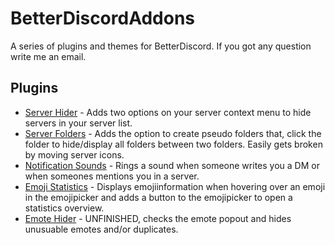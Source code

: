 # BetterDiscordAddons
A series of plugins and themes for BetterDiscord. If you got any question write me an email.

## Plugins
 - [Server Hider](https://github.com/mwittrien/BetterDiscordAddons/tree/master/Plugins/ServerHider) - Adds two options on your server context menu to hide servers in your server list.
 - [Server Folders](https://github.com/mwittrien/BetterDiscordAddons/tree/master/Plugins/ServerFolders) - Adds the option to create pseudo folders that, click the folder to hide/display all folders between two folders. Easily gets broken by moving server icons.
 - [Notification Sounds](https://github.com/mwittrien/BetterDiscordAddons/tree/master/Plugins/NotificationSounds) - Rings a sound when someone writes you a DM or when someones mentions you in a server.
 - [Emoji Statistics](https://github.com/mwittrien/BetterDiscordAddons/tree/master/Plugins/EmojiStatistics) - Displays emojiinformation when hovering over an emoji in the emojipicker and adds a button to the emojipicker to open a statistics overview.
 - [Emote Hider](https://github.com/mwittrien/BetterDiscordAddons/tree/master/Plugins/EmoteHider) - UNFINISHED, checks the emote popout and hides unusuable emotes and/or duplicates.
